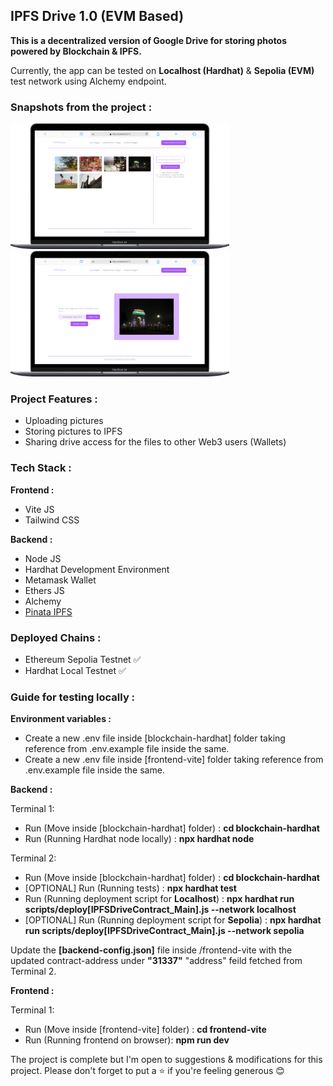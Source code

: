 <h2>IPFS Drive 1.0 (EVM Based)</h2>

<b>This is a decentralized version of Google Drive for storing photos powered by Blockchain & IPFS.</b>

Currently, the app can be tested on <b>Localhost (Hardhat)</b> & <b>Sepolia (EVM)</b> test network using Alchemy endpoint.

<h3><b>Snapshots from the project :</b></h3>

<img src="./project-assets/screenshot-1.png" width="350" class="image-align-left"><img src="./project-assets/screenshot-2.png" width="350">

<h3><b>Project Features :</b></h3>

<ul>
    <li>Uploading pictures</li>
    <li>Storing pictures to IPFS</li>
    <li>Sharing drive access for the files to other Web3 users (Wallets)</li>
</ul>

<h3><b>Tech Stack :</b></h3>

<b>Frontend :</b>

<ul>
    <li>Vite JS</li>
    <li>Tailwind CSS</li>
</ul>

<b>Backend :</b>

<ul>
    <li>Node JS</li>
    <li>Hardhat Development Environment</li>
    <li>Metamask Wallet</li>
    <li>Ethers JS</li>
    <li>Alchemy</li>
    <li><a href="https://www.pinata.cloud/">Pinata IPFS</a></li>
</ul>

<h3><b>Deployed Chains :</b></h3>

<ul>
    <li>Ethereum Sepolia Testnet ✅ </li>
    <li>Hardhat Local Testnet ✅</li>
</ul>

<h3><b>Guide for testing locally :</b></h3>

<b>Environment variables :</b>

<ul>
    <li>Create a new .env file inside [blockchain-hardhat] folder taking reference from .env.example file inside the same.</li>
    <li>Create a new .env file inside [frontend-vite] folder taking reference from .env.example file inside the same.</li>
</ul>

<b>Backend :</b>

Terminal 1:

<ul>
    <li>Run (Move inside [blockchain-hardhat] folder) : <b>cd blockchain-hardhat</b></li>
    <li>Run (Running Hardhat node locally) : <b>npx hardhat node</b></li>

</ul>

Terminal 2:

<ul>
    <li>Run (Move inside [blockchain-hardhat] folder) : <b>cd blockchain-hardhat</b></li>
    <li>[OPTIONAL] Run (Running tests) : <b>npx hardhat test</b></li>
    <li>Run (Running deployment script for <b>Localhost</b>) : <b>npx hardhat run scripts/deploy[IPFSDriveContract_Main].js --network localhost</b></li>
    <li>[OPTIONAL] Run (Running deployment script for <b>Sepolia</b>) : <b>npx hardhat run scripts/deploy[IPFSDriveContract_Main].js --network sepolia</b></li>
</ul>

Update the <b>[backend-config.json]</b> file inside /frontend-vite with the updated contract-address under <b>"31337"</b> "address" feild fetched from Terminal 2.

<b>Frontend :</b>

Terminal 1:

<ul>
    <li>Run (Move inside [frontend-vite] folder) : <b>cd frontend-vite</b></li>
    <li>Run (Running frontend on browser): <b>npm run dev</b></li>
</ul>

The project is complete but I'm open to suggestions & modifications for this project. Please don't forget to put a ⭐ if you're feeling generous 😊
